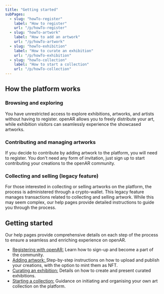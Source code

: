 ```yaml
---
title: "Getting started"
subPages:
  - slug: "howTo-register"
    label: "How to register"
    url: "/p/howTo-register"
  - slug: "howTo-artwork"
    label: "How to add an artwork"
    url: "/p/howTo-artwork"
  - slug: "howTo-exhibition"
    label: "How to curate an exhibition"
    url: "/p/howTo-exhibition"  
  - slug: "howTo-collection"
    label: "How to start a collection"
    url: "/p/howTo-collection"
---
```


## How the platform works

### Browsing and exploring

You have unrestricted access to explore exhibitions, artworks, and artists without having to register. openAR allows you to freely distribute your art, while exhibition visitors can seamlessly experience the showcased artworks.

### Contributing and managing artworks

If you decide to contribute by adding artwork to the platform, you will need to register. You don't need any form of invitation, just sign up to start contributing your creations to the openAR community.

### Collecting and selling (legacy feature)

For those interested in collecting or selling artworks on the platform, the process is administered through a crypto-wallet. This legacy feature manages transactions related to collecting and selling artwork. While this may seem complex, our help pages provide detailed instructions to guide you through the process.

## Getting started

Our help pages provide comprehensive details on each step of the process to ensure a seamless and enriching experience on openAR.

 - [Registering with openAR:](/p/howTo-register) Learn how to sign-up and become a part of the community.
 - [Adding artwork: ](/p/howTo-artwork) Step-by-step instructions on how to upload and publish your creations, with the option to mint them as NFT.
 - [Curating an exhibition:](/p/howTo-exhibition) Details on how to create and present curated exhibitions.
 - [Starting a collection:](/p/howTo-collection) Guidance on initiating and organising your own art collection on the platform.


